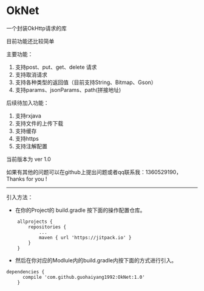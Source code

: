 # OkNet
一个封装OkHttp请求的库

目前功能还比较简单

主要功能：

  1. 支持post、put、get、delete 请求
  2. 支持取消请求
  3. 支持各种类型的返回值（目前支持String、Bitmap、Gson）
  4. 支持params、jsonParams、path(拼接地址)
 
 后续待加入功能：
  1. 支持rxjava
  2. 支持文件的上传下载
  3. 支持缓存
  4. 支持https
  5. 支持注解配置

当前版本为 ver 1.0


如果有其他的问题可以在github上提出问题或者qq联系我：1360529190， Thanks for you !

---

引入方法：

 - 在你的Project的 build.gradle 按下面的操作配置仓库。
```
	allprojects {
		repositories {
			...
			maven { url 'https://jitpack.io' }
		}
	}
```

 - 然后在你对应的Modlule内的build.gradle内按下面的方式进行引入。

	

```
dependencies {
      compile 'com.github.guohaiyang1992:OkNet:1.0'
	}
```

  
